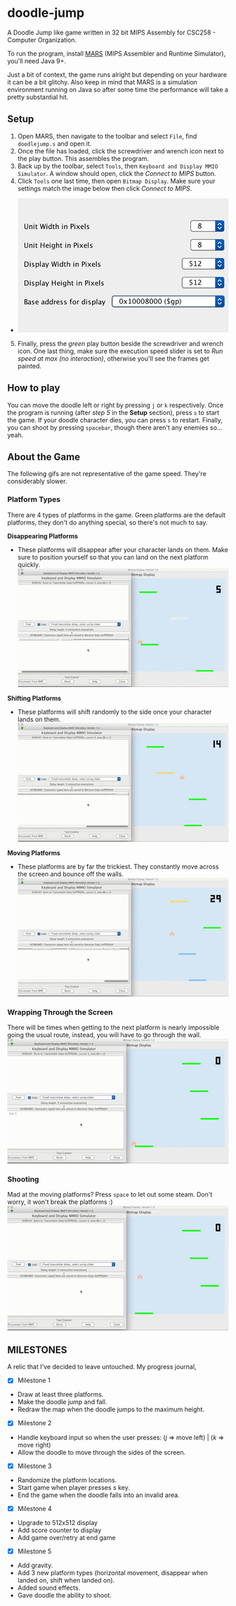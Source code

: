 # doodle-jump

A Doodle Jump like game written in 32 bit MIPS Assembly for CSC258 - Computer Organization.

To run the program, install [MARS](http://courses.missouristate.edu/kenvollmar/mars/download.htm) (MIPS Assembler and Runtime Simulator), you'll need Java 9+.

Just a bit of context, the game runs alright but depending on your hardware it can be a bit glitchy. Also keep in mind that MARS is a simulation environment running on Java so after some time the performance will take a pretty substantial hit.

## Setup
1. Open MARS, then navigate to the toolbar and select `File`, find `doodlejump.s` and open it.
2. Once the file has loaded, click the screwdriver and wrench icon next to the play button. This assembles the program.
3. Back up by the toolbar, select `Tools`, then `Keyboard and Display MMIO Simulator`. A window should open, click the *Connect to MIPS* button.
4. Click `Tools` one last time, then open `Bitmap Display`. Make sure your settings match the image below then click *Connect to MIPS*.
- ![alt text](https://github.com/MellowYarker/doodle-jump/blob/main/media/images/bitmap.png)
5. Finally, press the *green* play button beside the screwdriver and wrench icon. One last thing, make sure the execution speed slider is set to *Run speed at max (no interaction)*, otherwise you'll see the frames get painted.

## How to play
You can move the doodle left or right by pressing `j` or `k` respectively. Once the program is running (after *step 5* in the **Setup** section), press `s` to start the game. If your doodle character dies, you can press `s` to restart. Finally, you can shoot by pressing `spacebar`, though there aren't any enemies so... yeah.

## About the Game
The following gifs are not representative of the game speed. They're considerably slower.

### Platform Types
There are 4 types of platforms in the game. Green platforms are the default platforms, they don't do anything special, so there's not much to say.

**Disappearing Platforms**
- These platforms will disappear after your character lands on them. Make sure to position yourself so that you can land on the next platform quickly.
![alt text](https://github.com/MellowYarker/doodle-jump/blob/main/media/gifs/disappearing_platform.gif)

**Shifting Platforms**
- These platforms will shift randomly to the side once your character lands on them.
![alt text](https://github.com/MellowYarker/doodle-jump/blob/main/media/gifs/shift_platform.gif)

**Moving Platforms**
- These platforms are by far the trickiest. They constantly move across the screen and bounce off the walls.
![alt text](https://github.com/MellowYarker/doodle-jump/blob/main/media/gifs/moving_platform.gif)

### Wrapping Through the Screen
There will be times when getting to the next platform is nearly impossible going the usual route, instead, you will have to go through the wall.
![alt text](https://github.com/MellowYarker/doodle-jump/blob/main/media/gifs/screen_wrap.gif)

### Shooting
Mad at the moving platforms? Press `space` to let out some steam. Don't worry, it won't break the platforms :)
![alt text](https://github.com/MellowYarker/doodle-jump/blob/main/media/gifs/space_to_shoot.gif)

## MILESTONES
A relic that I've decided to leave untouched. My progress journal,
- [x] Milestone 1
-   Draw at least three platforms.
-   Make the doodle jump and fall.
-   Redraw the map when the doodle jumps to the maximum height.
- [x] Milestone 2
-   Handle keyboard input so when the user presses: (*j* => move left) | (*k* => move right)
-   Allow the doodle to move through the sides of the screen.
- [x] Milestone 3
-   Randomize the platform locations.
-   Start game when player presses *s* key.
-   End the game when the doodle falls into an invalid area.
- [x] Milestone 4
-   Upgrade to 512x512 display
-   Add score counter to display
-   Add game over/retry at end game
- [x] Milestone 5
-   Add gravity.
-   Add 3 new platform types (horizontal movement, disappear when landed on, shift when landed on).
-   Added sound effects.
-   Gave doodle the ability to shoot.
